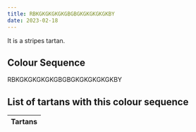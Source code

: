 ```yaml
---
title: RBKGKGKGKGKGBGBGKGKGKGKGKBY
date: 2023-02-18
---
```

<no value>

It is a <no value> stripes tartan.


## Colour Sequence
RBKGKGKGKGKGBGBGKGKGKGKGKBY

## List of tartans with this colour sequence

| Tartans |
|---------------|
